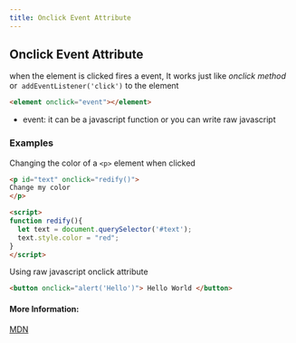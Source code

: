 ```yaml
---
title: Onclick Event Attribute
---
```

## Onclick Event Attribute
when the element is clicked fires a event, It works just like *onclick method* or  ```addEventListener('click')``` to the element

```html
<element onclick="event"></element>
```
* event: it can be a javascript function or you can write raw javascript

### Examples
Changing the color of a ```<p>``` element when clicked
```html
<p id="text" onclick="redify()">
Change my color
</p>

<script>
function redify(){
  let text = document.querySelector('#text');
  text.style.color = "red";
}
</script>
```

Using raw javascript onclick attribute 
```html
<button onclick="alert('Hello')"> Hello World </button>
```

#### More Information:
[MDN](https://developer.mozilla.org/pt-BR/docs/Web/API/GlobalEventHandlers/onclick)

